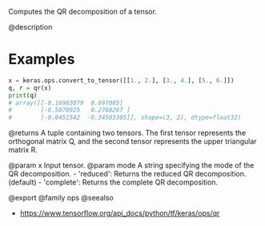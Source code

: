 Computes the QR decomposition of a tensor.

@description

# Examples
```python
x = keras.ops.convert_to_tensor([[1., 2.], [3., 4.], [5., 6.]])
q, r = qr(x)
print(q)
# array([[-0.16903079  0.897085]
#        [-0.5070925   0.2760267 ]
#        [-0.8451542  -0.34503305]], shape=(3, 2), dtype=float32)
```

@returns
A tuple containing two tensors. The first tensor represents the
orthogonal matrix Q, and the second tensor represents the upper
triangular matrix R.

@param x Input tensor.
@param mode A string specifying the mode of the QR decomposition.
    - 'reduced': Returns the reduced QR decomposition. (default)
    - 'complete': Returns the complete QR decomposition.

@export
@family ops
@seealso
+ <https://www.tensorflow.org/api_docs/python/tf/keras/ops/qr>
